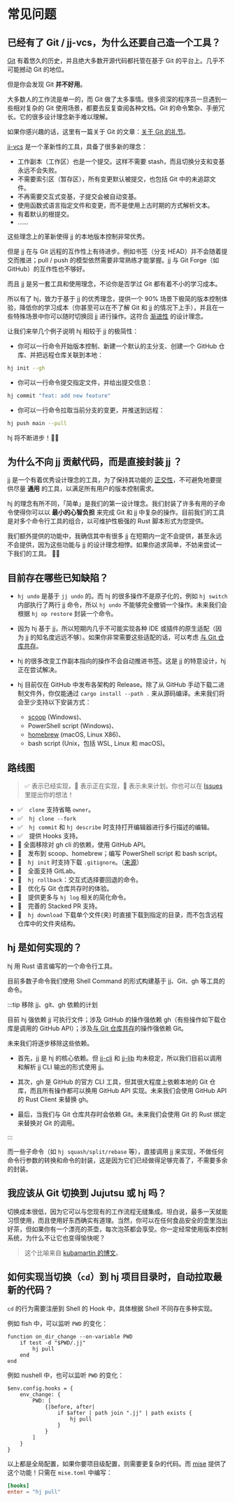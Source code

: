 # 常见问题

## 已经有了 Git / jj-vcs，为什么还要自己造一个工具？

[Git](https://git-scm.com/) 有着悠久的历史，并且绝大多数开源代码都托管在基于 Git 的平台上。几乎不可能撼动 Git 的地位。

但是你会发现 Git **并不好用**。

大多数人的工作流是单一的，而 Git 做了太多事情。很多资深的程序员一旦遇到一些相对复杂的 Git 使用场景，都要去反复查阅各种文档。Git 的命令繁杂、手册冗长。它的很多设计理念新手难以理解。

如果你感兴趣的话，这里有一篇关于 Git 的文章：[关于 Git 的礼节](https://www.yinwang.org/blog-cn/2015/03/11/git-etiquette)。

[jj-vcs](https://github.com/jj-vcs/jj) 是一个革新性的工具，具备了很多新的理念：

- 工作副本（工作区）也是一个提交。这样不需要 stash，而且切换分支和变基永远不会失败。
- 不需要索引区（暂存区），所有变更默认被提交，也包括 Git 中的未追踪文件。
- 不再需要交互式变基，子提交会被自动变基。
- 使用函数式语言指定文件和变更，而不是使用上古时期的方式解析文本。
- 有着默认的根提交。
- ……

这些理念上的革新使得 jj 的本地版本控制非常优秀。

但是 jj 在与 Git 远程的互作性上有待进步。例如书签（分支 HEAD）并不会随着提交而推进；pull / push 的模型依然需要非常熟练才能掌握。jj 与 Git Forge（如 GitHub）的互作性也不够好。

而且 jj 是另一套工具和使用理念，不论你是否学过 Git 都有着不小的学习成本。

所以有了 hj，致力于基于 jj 的优秀理念，提供一个 90% 场景下极简的版本控制体验，降低你的学习成本（你甚至可以在不了解 Git 和 jj 的情况下上手），并且在一些特殊场景中你可以随时切换回 jj 进行操作。这符合 [渐进性](https://talks.antfu.me/2024/vue-amsterdam/) 的设计理念。

让我们来举几个例子说明 hj 相较于 jj 的极简性：

- 你可以一行命令开始版本控制、新建一个默认的主分支、创建一个 GitHub 仓库、并把远程仓库关联到本地：

```sh
hj init --gh
```

- 你可以一行命令提交指定文件，并给出提交信息：

```sh
hj commit "feat: add new feature"
```

- 你可以一行命令拉取当前分支的变更，并推送到远程：

```sh
hj push main --pull
```

hj 将不断进步！💪🏻

## 为什么不向 jj 贡献代码，而是直接封装 jj ？

jj 是一个有着优秀设计理念的工具，为了保持其功能的 [正交性](https://en.wikipedia.org/wiki/Orthogonality#Computer_science)，不可避免地要提供尽量 **通用** 的工具，以满足所有用户的版本控制需求。

hj 的理念有所不同，「简单」是我们的第一设计理念。我们封装了许多有用的子命令使得你可以以 **最小的心智负担** 来完成 Git 和 jj 中复杂的操作。目前我们的工具是对多个命令行工具的组合，以可维护性极强的 Rust 脚本形式为您提供。

我们额外提供的功能中，我确信其中有很多 jj 在短期内一定不会提供，甚至永远不会提供，因为这些功能与 jj 的设计理念相悖。如果你追求简单，不妨来尝试一下我们的工具。 💪🏻

## 目前存在哪些已知缺陷？

- `hj undo` 是基于 `jj undo` 的。而 hj 的很多操作不是原子化的，例如 `hj switch` 内部执行了两行 jj 命令，所以 `hj undo` 不能够完全撤销一个操作。未来我们会根据 `hj op restore` 封装一个命令。

- 因为 hj 基于 jj，所以短期内几乎不可能实现各种 IDE 或插件的原生适配（因为 jj 的知名度远远不够）。如果你非常需要这些适配的话，可以考虑 [与 Git 仓库共存](/cn/init.html#与-git-仓库共存)。

- hj 的很多改变工作副本指向的操作不会自动推进书签。这是 jj 的特意设计，hj 正在尝试解决。

- hj 目前仅在 GitHub 中发布各架构的 Release。除了从 GitHub 手动下载二进制文件外，你仅能通过 `cargo install --path .` 来从源码编译。未来我们将会至少支持以下安装方式： 
  - [scoop](https://scoop.sh/) (Windows)、
  - PowerShell script (Windows)、
  - [homebrew](https://brew.sh/) (macOS, Linux X86)、
  - bash script (Unix，包括 WSL, Linux 和 macOS)。

## 路线图

> ✅ 表示已经实现，🚧 表示正在实现，🤔 表示未来计划。你也可以在 [Issues](https://github.com/gaojunran/hj/issues) 里提出你的想法！

- ✅　`clone` 支持省略 `owner`。
- ✅　`hj clone --fork`
- ✅　`hj commit` 和 `hj describe` 时支持打开编辑器进行多行描述的编辑。
- ✅　提供 Hooks 支持。
- 🚧 全面移除对 gh cli 的依赖，使用 GitHub API。
- 🤔　发布到 scoop、homebrew；编写 PowerShell script 和 bash script。
- 🤔　`hj init` 时支持下载 `.gitignore`。（[来源](https://github.com/github/gitignore)）
- 🤔　全面支持 GitLab。
- 🤔　`hj rollback`：交互式选择要回退的命令。
- 🤔　优化与 Git 仓库共存时的体验。
- 🤔　提供更多与 `hj log` 相关的简化命令。
- 🤔　完善的 Stacked PR 支持。
- 🚮　`hj download` 下载单个文件(夹) 时直接下载到指定的目录，而不包含远程仓库中的文件夹结构。

## hj 是如何实现的？

hj 用 Rust 语言编写的一个命令行工具。

目前多数子命令我们使用 Shell Command 的形式构建基于 jj、Git、gh 等工具的命令。

:::tip 移除 jj、git、gh 依赖的计划

目前 hj 强依赖 jj 可执行文件；涉及 GitHub 的操作强依赖 gh（有些操作如下载仓库是调用的 GitHub API）；涉及[与 Git 仓库共存](/cn/init.html#与-git-仓库共存)的操作强依赖 Git。

未来我们将逐步移除这些依赖。

- 首先，jj 是 hj 的核心依赖。但 [jj-cli](https://crates.io/crates/jj-cli) 和 [jj-lib](https://crates.io/crates/jj-lib) 均未稳定，所以我们目前以调用和解析 jj CLI 输出的形式使用 jj。

- 其次，gh 是 GitHub 的官方 CLI 工具，但其很大程度上依赖本地的 Git 仓库，而且所有操作都可以换用 GitHub API 实现。未来我们会使用 GitHub API 的 Rust Client 来替换 gh。

- 最后，当我们与 Git 仓库共存时会依赖 Git。未来我们会使用 Git 的 Rust 绑定来替换对 Git 的调用。

:::

而一些子命令（如 `hj squash/split/rebase` 等），直接调用 jj 来实现，不做任何命令行参数的转换和命令的封装，这是因为它们已经做得足够完善了，不需要多余的封装。

## 我应该从 Git 切换到 Jujutsu 或 hj 吗？

切换成本很低，因为它可以与您现有的工作流程无缝集成。坦白说，最多一天就能习惯使用，而且使用好东西确实有道理。当然，你可以在任何食品安全的壶里泡出好茶，但如果你有一个漂亮的茶壶，每次泡茶都会享受。你一定经常使用版本控制系统，为什么不让它也变得愉快呢？

> 这个比喻来自 [kubamartin 的博文](https://kubamartin.com/posts/introduction-to-the-jujutsu-vcs/)。

## 如何实现当切换（`cd`）到 hj 项目目录时，自动拉取最新的代码？

`cd` 的行为需要注册到 Shell 的 Hook 中，具体根据 Shell 不同存在多种实现。

例如 fish 中，可以监听 `PWD` 的变化：

```fish
function on_dir_change --on-variable PWD
    if test -d "$PWD/.jj"
        hj pull
    end
end
```

例如 nushell 中，也可以监听 `PWD` 的变化：

```nushell
$env.config.hooks = {
    env_change: {
        PWD: [
            {|before, after|
                if $after | path join ".jj" | path exists {
                    hj pull
                }
            }
        ]
    }
}
```

以上都是全局配置，如果你要项目级配置，则需要更复杂的代码。而 [mise](https://github.com/jdx/mise) 提供了这个功能！只需在 `mise.toml` 中编写：

```toml
[hooks]
enter = "hj pull"
```
